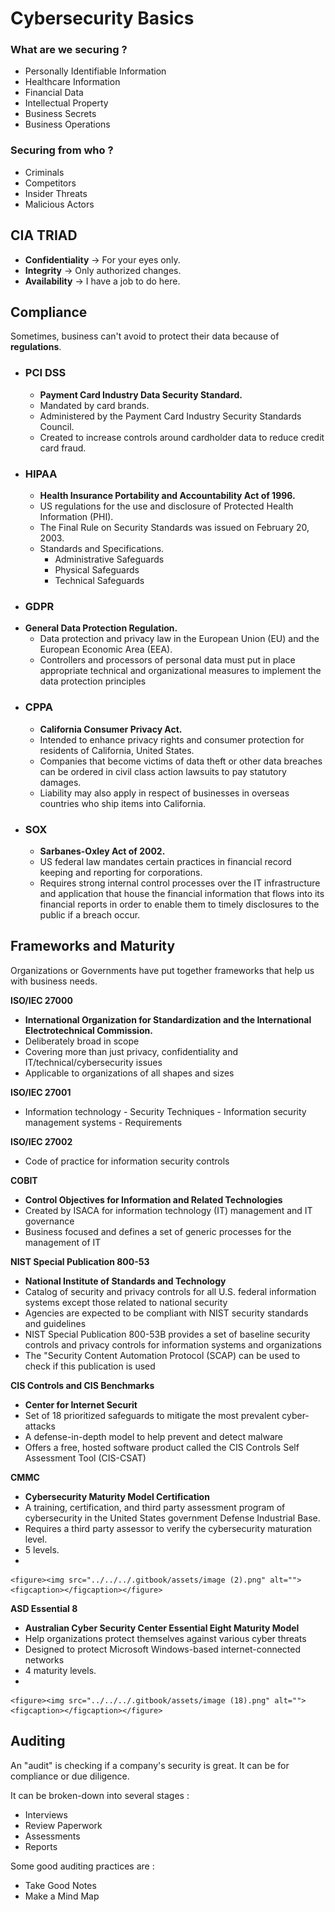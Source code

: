 # Cybersecurity Basics

### **What are we securing ?**

* Personally Identifiable Information
* Healthcare Information
* Financial Data
* Intellectual Property
* Business Secrets
* Business Operations

### **Securing from who ?**

* Criminals
* Competitors
* Insider Threats
* Malicious Actors

## CIA TRIAD

* **Confidentiality** → For your eyes only.
* **Integrity** → Only authorized changes.
* **Availability** → I have a job to do here.

## Compliance

Sometimes, business can't avoid to protect their data because of **regulations**.

* ### **PCI DSS**
  * **Payment Card Industry Data Security Standard.**
  * Mandated by card brands.
  * Administered by the Payment Card Industry Security Standards Council.
  * Created to increase controls around cardholder data to reduce credit card fraud.
* ### **HIPAA**
  * **Health Insurance Portability and Accountability Act of 1996.**
  * US regulations for the use and disclosure of Protected Health Information (PHI).
  * The Final Rule on Security Standards was issued on February 20, 2003.
  * Standards and Specifications.
    * Administrative Safeguards
    * Physical Safeguards
    * Technical Safeguards
* ### **GDPR**
* **General Data Protection Regulation.**
  * Data protection and privacy law in the European Union (EU) and the European Economic Area (EEA).
  * Controllers and processors of personal data must put in place appropriate technical and organizational measures to implement the data protection principles
* ### **CPPA**
  * **California Consumer Privacy Act.**
  * Intended to enhance privacy rights and consumer protection for residents of California, United States.
  * Companies that become victims of data theft or other data breaches can be ordered in civil class action lawsuits to pay statutory damages.
  * Liability may also apply in respect of businesses in overseas countries who ship items into California.
* ### **SOX**
  * **Sarbanes-Oxley Act of 2002.**
  * US federal law mandates certain practices in financial record keeping and reporting for corporations.
  * Requires strong internal control processes over the IT infrastructure and application that house the financial information that flows into its financial reports in order to enable them to timely disclosures to the public if a breach occur.



## Frameworks and Maturity

Organizations or Governments have put together frameworks that help us with business needs.

**ISO/IEC 27000**

* **International Organization for Standardization and the International Electrotechnical Commission.**
* Deliberately broad in scope
* Covering more than just privacy, confidentiality and IT/technical/cybersecurity issues
* Applicable to organizations of all shapes and sizes

**ISO/IEC 27001**

* Information technology - Security Techniques - Information security management systems - Requirements

**ISO/IEC 27002**

* Code of practice for information security controls

**COBIT**

* **Control Objectives for Information and Related Technologies**
* Created by ISACA for information technology (IT) management and IT governance
* Business focused and defines a set of generic processes for the management of IT

**NIST Special Publication 800-53**

* **National Institute of Standards and Technology**
* Catalog of security and privacy controls for all U.S. federal information systems except those related to national security
* Agencies are expected to be compliant with NIST security standards and guidelines
* NIST Special Publication 800-53B provides a set of baseline security controls and privacy controls for information systems and organizations
* The "Security Content Automation Protocol (SCAP) can be used to check if this publication is used

**CIS Controls and CIS Benchmarks**

* **Center for Internet Securit**
* Set of 18 prioritized safeguards to mitigate the most prevalent cyber-attacks
* A defense-in-depth model to help prevent and detect malware
* Offers a free, hosted software product called the CIS Controls Self Assessment Tool (CIS-CSAT)

**CMMC**

* **Cybersecurity Maturity Model Certification**
* A training, certification, and third party assessment program of cybersecurity in the United States government Defense Industrial Base.
* Requires a third party assessor to verify the cybersecurity maturation level.
* 5 levels.
*

    <figure><img src="../../../.gitbook/assets/image (2).png" alt=""><figcaption></figcaption></figure>

**ASD Essential 8**

* **Australian Cyber Security Center Essential Eight Maturity Model**
* Help organizations protect themselves against various cyber threats
* Designed to protect Microsoft Windows-based internet-connected networks
* 4 maturity levels.
*

    <figure><img src="../../../.gitbook/assets/image (18).png" alt=""><figcaption></figcaption></figure>

## Auditing

An "audit" is checking if a company's security is great. It can be for compliance or due diligence.

It can be broken-down into several stages :

* Interviews
* Review Paperwork
* Assessments
* Reports

Some good auditing practices are :

* Take Good Notes
* Make a Mind Map

